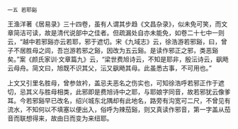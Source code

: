     一五 若耶谿 

   王渔洋著《居易录》三十四卷，虽有人谓其步趋《文昌杂录》，似未免可笑，而文章简洁可读，故是清代说部中之佳者。但疏漏处自亦未能免，如卷二十七中一则云，“越中若邪谿亦云若耶，邪于遮切。宋《九域志》云，徐浩游若邪谿，曰，曾子不居胜母之闾，吾岂游若邪之谿，因改为五云谿。是读作邪正之邪，类恶谿矣。”案《颜氏家训·文章篇九》云，“梁世费旭诗云，不知是耶非，殷沄诗云，飖飏云母舟。简文曰，旭既不识其父，沄又飖飏其母。此虽悉古事，不可用也。”

   上文又引里名胜母，曾参敛衿，盖忌夫恶名之伤实也，可知徐浩呼若邪正作于遮切，忌其义与胜母相类，此邪即是费旭诗中之耶，与耶娘字同音，故若邪犹云像爹耳。今若邪谿早已改名，绍兴城东北隅却有此地名，路旁有沟宽可二尺，不曾见有流水，不知何以不填塞以便出入，俗呼为辣茄谿，则又真读作邪音，第一字盖从茄音而联想得来，故由日而变为来纽耶。

